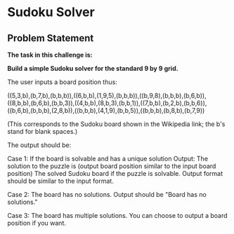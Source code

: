 # Sudoku Solver

## Problem Statement

__The task in this challenge is:__

__Build a simple Sudoku solver for the standard 9 by 9 grid.__

The user inputs a board position thus:

((5,3,b),(b,7,b),(b,b,b)),((6,b,b),(1,9,5),(b,b,b)),((b,9,8),(b,b,b),(b,6,b)),((8,b,b),(b,6,b),(b,b,3)),((4,b,b),(8,b,3),(b,b,1)),((7,b,b),(b,2,b),(b,b,6)),((b,6,b),(b,b,b),(2,8,b)),((b,b,b),(4,1,9),(b,b,5)),((b,b,b),(b,8,b),(b,7,9))

(This corresponds to the Sudoku board shown in the Wikipedia link; the b's stand for blank spaces.)

The output should be:

Case 1: If the board is solvable and has a unique solution
Output: The solution to the puzzle is (output board position similar to the input board position) The solved Sudoku board if the puzzle is solvable. Output format should be similar to the input format.

Case 2: The board has no solutions. Output should be "Board has no solutions."

Case 3: The board has multiple solutions. You can choose to output a board position if you want.